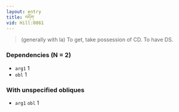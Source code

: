 ```yaml
---
layout: entry
title: བདོག་
vid: Hill:0861
---
```

> (generally with la) To get, take possession of CD\. To have DS\.


### Dependencies (N = 2)
* `arg1` 1
* `obl` 1


### With unspecified obliques
* `arg1` `obl` 1
